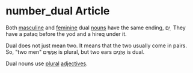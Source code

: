 # number_dual Article
Both [masculine](https://git.door43.org/Door43/en-uhg/src/master/content/gender_masculine/02.md) and [feminine](https://git.door43.org/Door43/en-uhg/src/master/content/gender_feminine/02.md) dual [nouns](https://git.door43.org/Door43/en-uhg/src/master/content/noun/02.md) have the same ending,  יִִם ַ    They have a pataq before the yod and a hireq under it. 

Dual does not just mean two. It means that the two usually come in pairs. So, "two men" אֲנָשִׁ֑ים is plural, but two ears אָזְנַ֖יִם is dual.

Dual nouns use [plural](https://git.door43.org/Door43/en-uhg/src/master/content/number_plural/02.md) [adjectives](https://git.door43.org/Door43/en-uhg/src/master/content/adjective/02.md).
